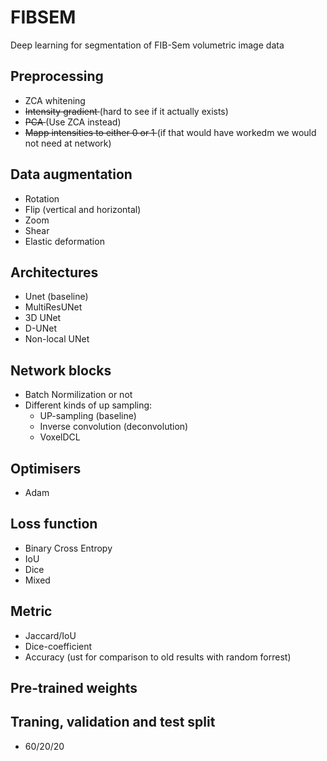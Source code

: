 # FIBSEM
Deep learning for segmentation of FIB-Sem volumetric image data

## Preprocessing
- ZCA whitening
- <s> Intensity gradient </s>(hard to see if it actually exists)
- <s>PCA </s> (Use ZCA instead)
- <s> Mapp intensities to either 0 or 1 </s> (if that would have workedm we would not need at network)

## Data augmentation
- Rotation
- Flip (vertical and horizontal)
- Zoom
- Shear
- Elastic deformation

## Architectures
- Unet (baseline)
- MultiResUNet
- 3D UNet
- D-UNet
- Non-local UNet

## Network blocks
- Batch Normilization or not
- Different kinds of up sampling:
  - UP-sampling (baseline)
  - Inverse convolution (deconvolution)
  - VoxelDCL

## Optimisers
- Adam

## Loss function
- Binary Cross Entropy
- IoU
- Dice
- Mixed

## Metric
- Jaccard/IoU
- Dice-coefficient
- Accuracy (ust for comparison to old results with random forrest)

## Pre-trained weights

## Traning, validation and test split
- 60/20/20
